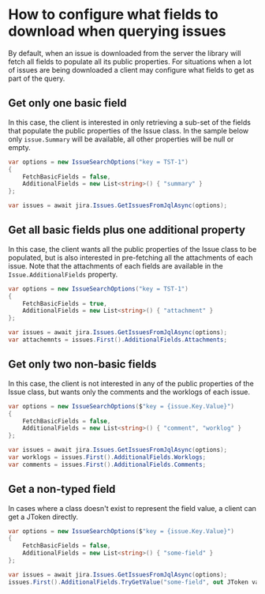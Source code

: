 # How to configure what fields to download when querying issues

By default, when an issue is downloaded from the server the library will fetch all fields to populate all its public properties. For situations when a lot of issues are being downloaded a client may configure what fields to get as part of the query.

## Get only one basic field

In this case, the client is interested in only retrieving a sub-set of the fields that populate the public properties of the Issue class. In the sample below only `issue.Summary` will be available, all other properties will be null or empty.

```csharp
var options = new IssueSearchOptions("key = TST-1")
{
    FetchBasicFields = false,
    AdditionalFields = new List<string>() { "summary" }
};

var issues = await jira.Issues.GetIssuesFromJqlAsync(options);
```

## Get all basic fields plus one additional property

In this case, the client wants all the public properties of the Issue class to be populated, but is also interested in pre-fetching all the attachments of each issue. Note that the attachments of each fields are available in the `Issue.AdditionalFields` property.

```csharp
var options = new IssueSearchOptions("key = TST-1")
{
    FetchBasicFields = true,
    AdditionalFields = new List<string>() { "attachment" }
};

var issues = await jira.Issues.GetIssuesFromJqlAsync(options);
var attachemnts = issues.First().AdditionalFields.Attachments;
```

## Get only two non-basic fields

In this case, the client is not interested in any of the public properties of the Issue class, but wants only the comments and the worklogs of each issue.

```csharp
var options = new IssueSearchOptions($"key = {issue.Key.Value}")
{
    FetchBasicFields = false,
    AdditionalFields = new List<string>() { "comment", "worklog" }
};

var issues = await jira.Issues.GetIssuesFromJqlAsync(options);
var worklogs = issues.First().AdditionalFields.Worklogs;
var comments = issues.First().AdditionalFields.Comments;
```

## Get a non-typed field

In cases where a class doesn't exist to represent the field value, a client can get a JToken directly.

```csharp
var options = new IssueSearchOptions($"key = {issue.Key.Value}")
{
    FetchBasicFields = false,
    AdditionalFields = new List<string>() { "some-field" }
};

var issues = await jira.Issues.GetIssuesFromJqlAsync(options);
issues.First().AdditionalFields.TryGetValue("some-field", out JToken value);
```

